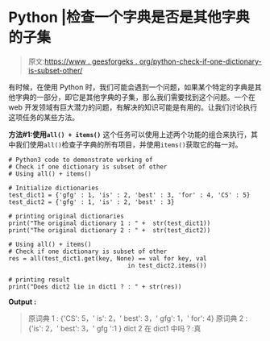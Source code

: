 # Python |检查一个字典是否是其他字典的子集

> 原文:[https://www . geesforgeks . org/python-check-if-one-dictionary-is-subset-other/](https://www.geeksforgeeks.org/python-check-if-one-dictionary-is-subset-of-other/)

有时候，在使用 Python 时，我们可能会遇到一个问题，如果某个特定的字典是其他字典的一部分，即它是其他字典的子集，那么我们需要找到这个问题。一个在 web 开发领域有巨大潜力的问题，有解决的知识可能是有用的。让我们讨论执行这项任务的某些方法。

**方法#1:使用`all() + items()`**
这个任务可以使用上述两个功能的组合来执行，其中我们使用`all()`检查子字典的所有项目，并使用`items()`获取它的每一对。

```
# Python3 code to demonstrate working of
# Check if one dictionary is subset of other
# Using all() + items()

# Initialize dictionaries
test_dict1 = {'gfg' : 1, 'is' : 2, 'best' : 3, 'for' : 4, 'CS' : 5}
test_dict2 = {'gfg' : 1, 'is' : 2, 'best' : 3}

# printing original dictionaries
print("The original dictionary 1 : " +  str(test_dict1))
print("The original dictionary 2 : " +  str(test_dict2))

# Using all() + items()
# Check if one dictionary is subset of other
res = all(test_dict1.get(key, None) == val for key, val
                                 in test_dict2.items())

# printing result 
print("Does dict2 lie in dict1 ? : " + str(res))
```

**Output :**

> 原词典 1 : {'CS': 5，' is': 2，' best': 3，' gfg': 1，' for': 4}
> 原词典 2 : {'is': 2，' best': 3，' gfg ':1 }
> dict 2 在 dict1 中吗？:真